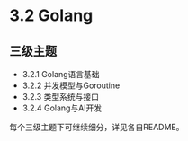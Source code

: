 # 3.2 Golang

## 三级主题

- 3.2.1 Golang语言基础
- 3.2.2 并发模型与Goroutine
- 3.2.3 类型系统与接口
- 3.2.4 Golang与AI开发

每个三级主题下可继续细分，详见各自README。 